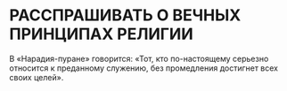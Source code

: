 # РАССПРАШИВАТЬ О ВЕЧНЫХ ПРИНЦИПАХ РЕЛИГИИ

В «Нарадия-пуране» говорится: «Тот, кто по-настоящему серьезно относится к преданному служению, без промедления достигнет всех своих целей».
